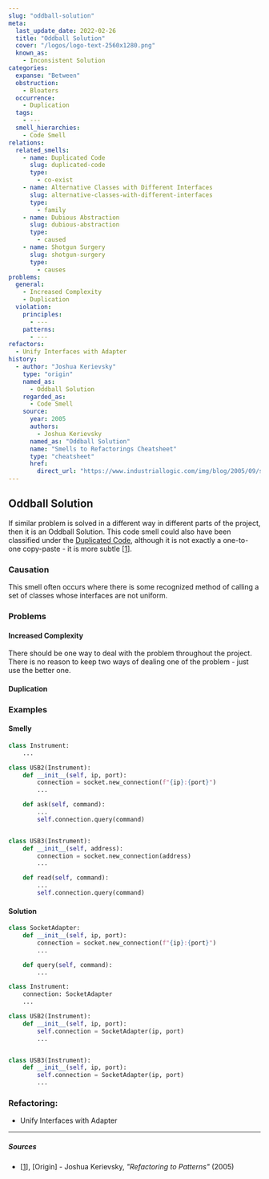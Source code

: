 ```yaml
---
slug: "oddball-solution"
meta:
  last_update_date: 2022-02-26
  title: "Oddball Solution"
  cover: "/logos/logo-text-2560x1280.png"
  known_as:
    - Inconsistent Solution
categories:
  expanse: "Between"
  obstruction:
    - Bloaters
  occurrence:
    - Duplication
  tags:
    - ---
  smell_hierarchies:
    - Code Smell
relations:
  related_smells:
    - name: Duplicated Code
      slug: duplicated-code
      type:
        - co-exist
    - name: Alternative Classes with Different Interfaces
      slug: alternative-classes-with-different-interfaces
      type:
        - family
    - name: Dubious Abstraction
      slug: dubious-abstraction
      type:
        - caused
    - name: Shotgun Surgery
      slug: shotgun-surgery
      type:
        - causes
problems:
  general:
    - Increased Complexity
    - Duplication
  violation:
    principles:
      - ---
    patterns:
      - ---
refactors:
  - Unify Interfaces with Adapter
history:
  - author: "Joshua Kerievsky"
    type: "origin"
    named_as:
      - Oddball Solution
    regarded_as:
      - Code Smell
    source:
      year: 2005
      authors:
        - Joshua Kerievsky
      named_as: "Oddball Solution"
      name: "Smells to Refactorings Cheatsheet"
      type: "cheatsheet"
      href:
        direct_url: "https://www.industriallogic.com/img/blog/2005/09/smellstorefactorings.pdf"
---
```


## Oddball Solution

If similar problem is solved in a different way in different parts of the project, then it is an Oddball Solution. This code smell could also have been classified under the [Duplicated Code](./duplicated-code.md), although it is not exactly a one-to-one copy-paste - it is more subtle [[1](#sources)].

### Causation

This smell often occurs where there is some recognized method of calling a set of classes whose interfaces are not uniform.

### Problems

#### **Increased Complexity**

There should be one way to deal with the problem throughout the project. There is no reason to keep two ways of dealing one of the problem - just use the better one.

#### **Duplication**

### Examples

<div class="example-block">

#### Smelly

```py
class Instrument:
    ...

class USB2(Instrument):
    def __init__(self, ip, port):
        connection = socket.new_connection(f"{ip}:{port}")
        ...

    def ask(self, command):
        ...
        self.connection.query(command)


class USB3(Instrument):
    def __init__(self, address):
        connection = socket.new_connection(address)
        ...

    def read(self, command):
        ...
        self.connection.query(command)
```

#### Solution

```py
class SocketAdapter:
    def __init__(self, ip, port):
        connection = socket.new_connection(f"{ip}:{port}")
        ...

    def query(self, command):
        ...

class Instrument:
    connection: SocketAdapter
    ...

class USB2(Instrument):
    def __init__(self, ip, port):
        self.connection = SocketAdapter(ip, port)
        ...


class USB3(Instrument):
    def __init__(self, ip, port):
        self.connection = SocketAdapter(ip, port)
        ...

```

</div>

### Refactoring:

- Unify Interfaces with Adapter

---

##### Sources

- [[1](#sources)], [Origin] - Joshua Kerievsky, _"Refactoring to Patterns"_ (2005)
